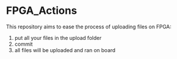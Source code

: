 # FPGA_Actions
This repository aims to ease the process of uploading files on FPGA:
1. put all your files in the upload folder
2. commit
3. all files will be uploaded and ran on board 
